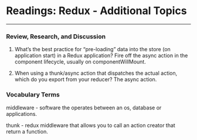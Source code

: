 # Readings: Redux - Additional Topics
-------------------------------------------------

### Review, Research, and Discussion

1. What’s the best practice for “pre-loading” data into the store (on application start) in a Redux application?
  Fire off the async action in the component lifecycle, usually on componentWillMount.

2. When using a thunk/async action that dispatches the actual action, which do you export from your reducer? 
  The async action.

### Vocabulary Terms

middleware - software the operates between an os, database or applications.

thunk -  redux middleware that allows you to call an action creator that return a function.
